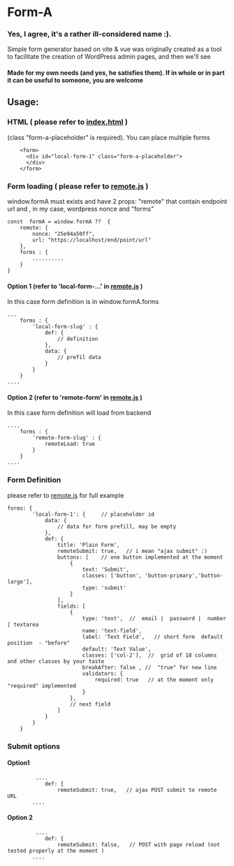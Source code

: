 # Form-A
### Yes, I agree, it's a rather ill-considered name :).
Simple form generator based on vite & vue
was originally created as a tool to facilitate the creation of WordPress admin pages, and then we'll see

#### Made for my own needs (and yes, he satisfies them). If in whole or in part it can be useful to someone, you are welcome

## Usage: 

### HTML ( please refer to [index.html](./index.html) )
(class "form-a-placeholder" is required).  You can place multiple forms

```
    <form>
      <div id="local-form-1" class="form-a-placeholder">
      </div>
    </form>
```

### Form loading ( please refer to [remote.js](./src/remote.js) )

window.formA must exists and have 2 props: 
"remote"  that contain endpoint url and , in my case, wordpress nonce
and 
"forms"

```
const  formA = window.formA ??  { 
    remote: {
        nonce: "25e94a50ff",
        url: "https://localhost/end/point/url"
    },
    forms : {
        ..........
    }
}

```

#### Option 1  (refer to 'local-form-...'  in [remote.js](./src/remote.js) )
In this case form definition is in window.formA.forms

```
...
    forms : {
        'local-form-slug' : {
            def: {
                // definition
            }, 
            data: {
                // prefil data
            }
        }
    }
....    

```

#### Option 2  (refer to 'remote-form'  in [remote.js](./src/remote.js) )
In this case form definition will load from backend

```
....
    forms : {
        'remote-form-slug' : {
            remoteLoad: true
        }
    }
....

```

### Form Definition
 please refer to [remote.js](./src/remote.js)  for full example
```
forms: {
        'local-form-1': {     // placeholder id 
            data: {
                // data for form prefill, may be empty 
            },
            def: {
                title: 'Plain Form',
                remoteSubmit: true,   // i mean "ajax submit" :)
                buttons: [    // one button implemented at the moment
                    {
                        text: 'Submit',
                        classes: ['button', 'button-primary','button-large'],
                        type: 'submit'
                    }
                ],    
                fields: [
                    {
                        type: 'text',  //  email |  password |  number | textarea
                        name: 'text-field',
                        label: 'Text Field',   // short form  default position  - "before"
                        default: 'Text Value',
                        classes: ['col-2'],  //  grid of 18 columns and other classes by your taste
                        breakAfter: false , //  "true" for new line 
                        validators: {
                            required: true   // at the moment only "required" implemented
                        }
                    },
                    // next field
                ]
            }
        }
    }    
```

### Submit options
#### Option1 
```
         ....
            def: {
                remoteSubmit: true,   // ajax POST submit to remote URL
        ....

```    
#### Option 2
```
         ....
            def: {
                remoteSubmit: false,   // POST with page reload (not tested properly at the moment )
        ....

```    




